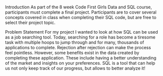 Introduction
As part of the 8 week Code First Girls Data and SQL course, participants must complete a final project. Participants are to cover several concepts covered in class when completing their SQL code, but are free to select their project topic.

Problem Statement
For my project I wanted to look at how SQL can be used as a job searching tool. Today, searching for a role has become a tiresome task with multiple hoops to jump through and for many, thousands of applications to complete. Rejection after rejection can make the process feel pointless. However, some benefits exist in the data created by completing these application. These include having a better understanding of the market and insights on your preferences. SQL is a tool that can help us not only keep track of our progress, but allows to better analyze it!
